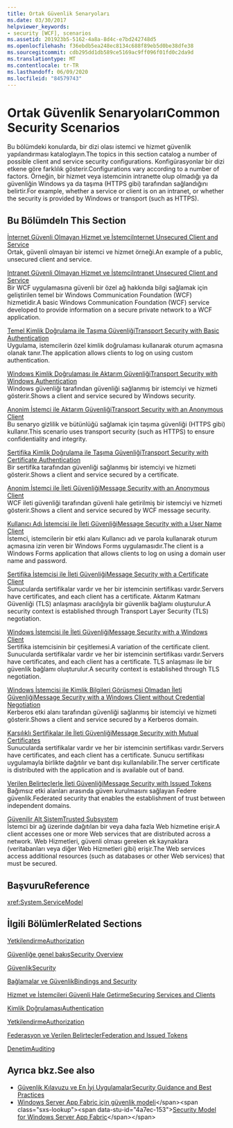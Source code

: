```yaml
---
title: Ortak Güvenlik Senaryoları
ms.date: 03/30/2017
helpviewer_keywords:
- security [WCF], scenarios
ms.assetid: 201923b5-5162-4a8a-8d4c-e7bd242748d5
ms.openlocfilehash: f36ebdb5ea248ec8134c688f89eb5d0be38dfe38
ms.sourcegitcommit: cdb295dd1db589ce5169ac9ff096f01fd0c2da9d
ms.translationtype: MT
ms.contentlocale: tr-TR
ms.lasthandoff: 06/09/2020
ms.locfileid: "84579743"
---
```

# <a name="common-security-scenarios"></a><span data-ttu-id="4a7ec-102">Ortak Güvenlik Senaryoları</span><span class="sxs-lookup"><span data-stu-id="4a7ec-102">Common Security Scenarios</span></span>
<span data-ttu-id="4a7ec-103">Bu bölümdeki konularda, bir dizi olası istemci ve hizmet güvenlik yapılandırması kataloglayın.</span><span class="sxs-lookup"><span data-stu-id="4a7ec-103">The topics in this section catalog a number of possible client and service security configurations.</span></span> <span data-ttu-id="4a7ec-104">Konfigürasyonlar bir dizi etkene göre farklılık gösterir.</span><span class="sxs-lookup"><span data-stu-id="4a7ec-104">Configurations vary according to a number of factors.</span></span> <span data-ttu-id="4a7ec-105">Örneğin, bir hizmet veya istemcinin intranette olup olmadığı ya da güvenliğin Windows ya da taşıma (HTTPS gibi) tarafından sağlandığını belirtir.</span><span class="sxs-lookup"><span data-stu-id="4a7ec-105">For example, whether a service or client is on an intranet, or whether the security is provided by Windows or transport (such as HTTPS).</span></span>  
  
## <a name="in-this-section"></a><span data-ttu-id="4a7ec-106">Bu Bölümde</span><span class="sxs-lookup"><span data-stu-id="4a7ec-106">In This Section</span></span>  
 [<span data-ttu-id="4a7ec-107">İnternet Güvenli Olmayan Hizmet ve İstemci</span><span class="sxs-lookup"><span data-stu-id="4a7ec-107">Internet Unsecured Client and Service</span></span>](internet-unsecured-client-and-service.md)  
 <span data-ttu-id="4a7ec-108">Ortak, güvenli olmayan bir istemci ve hizmet örneği.</span><span class="sxs-lookup"><span data-stu-id="4a7ec-108">An example of a public, unsecured client and service.</span></span>  
  
 [<span data-ttu-id="4a7ec-109">Intranet Güvenli Olmayan Hizmet ve İstemci</span><span class="sxs-lookup"><span data-stu-id="4a7ec-109">Intranet Unsecured Client and Service</span></span>](intranet-unsecured-client-and-service.md)  
 <span data-ttu-id="4a7ec-110">Bir WCF uygulamasına güvenli bir özel ağ hakkında bilgi sağlamak için geliştirilen temel bir Windows Communication Foundation (WCF) hizmetidir.</span><span class="sxs-lookup"><span data-stu-id="4a7ec-110">A basic Windows Communication Foundation (WCF) service developed to provide information on a secure private network to a WCF application.</span></span>  
  
 [<span data-ttu-id="4a7ec-111">Temel Kimlik Doğrulama ile Taşıma Güvenliği</span><span class="sxs-lookup"><span data-stu-id="4a7ec-111">Transport Security with Basic Authentication</span></span>](transport-security-with-basic-authentication.md)  
 <span data-ttu-id="4a7ec-112">Uygulama, istemcilerin özel kimlik doğrulaması kullanarak oturum açmasına olanak tanır.</span><span class="sxs-lookup"><span data-stu-id="4a7ec-112">The application allows clients to log on using custom authentication.</span></span>  
  
 [<span data-ttu-id="4a7ec-113">Windows Kimlik Doğrulaması ile Aktarım Güvenliği</span><span class="sxs-lookup"><span data-stu-id="4a7ec-113">Transport Security with Windows Authentication</span></span>](transport-security-with-windows-authentication.md)  
 <span data-ttu-id="4a7ec-114">Windows güvenliği tarafından güvenliği sağlanmış bir istemciyi ve hizmeti gösterir.</span><span class="sxs-lookup"><span data-stu-id="4a7ec-114">Shows a client and service secured by Windows security.</span></span>  
  
 [<span data-ttu-id="4a7ec-115">Anonim İstemci ile Aktarım Güvenliği</span><span class="sxs-lookup"><span data-stu-id="4a7ec-115">Transport Security with an Anonymous Client</span></span>](transport-security-with-an-anonymous-client.md)  
 <span data-ttu-id="4a7ec-116">Bu senaryo gizlilik ve bütünlüğü sağlamak için taşıma güvenliği (HTTPS gibi) kullanır.</span><span class="sxs-lookup"><span data-stu-id="4a7ec-116">This scenario uses transport security (such as HTTPS) to ensure confidentiality and integrity.</span></span>  
  
 [<span data-ttu-id="4a7ec-117">Sertifika Kimlik Doğrulama ile Taşıma Güvenliği</span><span class="sxs-lookup"><span data-stu-id="4a7ec-117">Transport Security with Certificate Authentication</span></span>](transport-security-with-certificate-authentication.md)  
 <span data-ttu-id="4a7ec-118">Bir sertifika tarafından güvenliği sağlanmış bir istemciyi ve hizmeti gösterir.</span><span class="sxs-lookup"><span data-stu-id="4a7ec-118">Shows a client and service secured by a certificate.</span></span>  
  
 [<span data-ttu-id="4a7ec-119">Anonim İstemci ile İleti Güvenliği</span><span class="sxs-lookup"><span data-stu-id="4a7ec-119">Message Security with an Anonymous Client</span></span>](message-security-with-an-anonymous-client.md)  
 <span data-ttu-id="4a7ec-120">WCF ileti güvenliği tarafından güvenli hale getirilmiş bir istemciyi ve hizmeti gösterir.</span><span class="sxs-lookup"><span data-stu-id="4a7ec-120">Shows a client and service secured by WCF message security.</span></span>  
  
 [<span data-ttu-id="4a7ec-121">Kullanıcı Adı İstemcisi ile İleti Güvenliği</span><span class="sxs-lookup"><span data-stu-id="4a7ec-121">Message Security with a User Name Client</span></span>](message-security-with-a-user-name-client.md)  
 <span data-ttu-id="4a7ec-122">İstemci, istemcilerin bir etki alanı Kullanıcı adı ve parola kullanarak oturum açmasına izin veren bir Windows Forms uygulamasıdır.</span><span class="sxs-lookup"><span data-stu-id="4a7ec-122">The client is a Windows Forms application that allows clients to log on using a domain user name and password.</span></span>  
  
 [<span data-ttu-id="4a7ec-123">Sertifika İstemcisi ile İleti Güvenliği</span><span class="sxs-lookup"><span data-stu-id="4a7ec-123">Message Security with a Certificate Client</span></span>](message-security-with-a-certificate-client.md)  
 <span data-ttu-id="4a7ec-124">Sunucularda sertifikalar vardır ve her bir istemcinin sertifikası vardır.</span><span class="sxs-lookup"><span data-stu-id="4a7ec-124">Servers have certificates, and each client has a certificate.</span></span> <span data-ttu-id="4a7ec-125">Aktarım Katmanı Güvenliği (TLS) anlaşması aracılığıyla bir güvenlik bağlamı oluşturulur.</span><span class="sxs-lookup"><span data-stu-id="4a7ec-125">A security context is established through Transport Layer Security (TLS) negotiation.</span></span>  
  
 [<span data-ttu-id="4a7ec-126">Windows İstemcisi ile İleti Güvenliği</span><span class="sxs-lookup"><span data-stu-id="4a7ec-126">Message Security with a Windows Client</span></span>](message-security-with-a-windows-client.md)  
 <span data-ttu-id="4a7ec-127">Sertifika istemcisinin bir çeşitlemesi.</span><span class="sxs-lookup"><span data-stu-id="4a7ec-127">A variation of the certificate client.</span></span> <span data-ttu-id="4a7ec-128">Sunucularda sertifikalar vardır ve her bir istemcinin sertifikası vardır.</span><span class="sxs-lookup"><span data-stu-id="4a7ec-128">Servers have certificates, and each client has a certificate.</span></span> <span data-ttu-id="4a7ec-129">TLS anlaşması ile bir güvenlik bağlamı oluşturulur.</span><span class="sxs-lookup"><span data-stu-id="4a7ec-129">A security context is established through TLS negotiation.</span></span>  
  
 [<span data-ttu-id="4a7ec-130">Windows İstemcisi ile Kimlik Bilgileri Görüşmesi Olmadan İleti Güvenliği</span><span class="sxs-lookup"><span data-stu-id="4a7ec-130">Message Security with a Windows Client without Credential Negotiation</span></span>](message-security-with-a-windows-client-without-credential-negotiation.md)  
 <span data-ttu-id="4a7ec-131">Kerberos etki alanı tarafından güvenliği sağlanmış bir istemciyi ve hizmeti gösterir.</span><span class="sxs-lookup"><span data-stu-id="4a7ec-131">Shows a client and service secured by a Kerberos domain.</span></span>  
  
 [<span data-ttu-id="4a7ec-132">Karşılıklı Sertifikalar ile İleti Güvenliği</span><span class="sxs-lookup"><span data-stu-id="4a7ec-132">Message Security with Mutual Certificates</span></span>](message-security-with-mutual-certificates.md)  
 <span data-ttu-id="4a7ec-133">Sunucularda sertifikalar vardır ve her bir istemcinin sertifikası vardır.</span><span class="sxs-lookup"><span data-stu-id="4a7ec-133">Servers have certificates, and each client has a certificate.</span></span> <span data-ttu-id="4a7ec-134">Sunucu sertifikası uygulamayla birlikte dağıtılır ve bant dışı kullanılabilir.</span><span class="sxs-lookup"><span data-stu-id="4a7ec-134">The server certificate is distributed with the application and is available out of band.</span></span>  
  
 [<span data-ttu-id="4a7ec-135">Verilen Belirteçlerle İleti Güvenliği</span><span class="sxs-lookup"><span data-stu-id="4a7ec-135">Message Security with Issued Tokens</span></span>](message-security-with-issued-tokens.md)  
 <span data-ttu-id="4a7ec-136">Bağımsız etki alanları arasında güven kurulmasını sağlayan Federe güvenlik.</span><span class="sxs-lookup"><span data-stu-id="4a7ec-136">Federated security that enables the establishment of trust between independent domains.</span></span>  
  
 [<span data-ttu-id="4a7ec-137">Güvenilir Alt Sistem</span><span class="sxs-lookup"><span data-stu-id="4a7ec-137">Trusted Subsystem</span></span>](trusted-subsystem.md)  
 <span data-ttu-id="4a7ec-138">İstemci bir ağ üzerinde dağıtılan bir veya daha fazla Web hizmetine erişir.</span><span class="sxs-lookup"><span data-stu-id="4a7ec-138">A client accesses one or more Web services that are distributed across a network.</span></span> <span data-ttu-id="4a7ec-139">Web Hizmetleri, güvenli olması gereken ek kaynaklara (veritabanları veya diğer Web Hizmetleri gibi) erişir.</span><span class="sxs-lookup"><span data-stu-id="4a7ec-139">The Web services access additional resources (such as databases or other Web services) that must be secured.</span></span>  
  
## <a name="reference"></a><span data-ttu-id="4a7ec-140">Başvuru</span><span class="sxs-lookup"><span data-stu-id="4a7ec-140">Reference</span></span>  
 <xref:System.ServiceModel>  
  
## <a name="related-sections"></a><span data-ttu-id="4a7ec-141">İlgili Bölümler</span><span class="sxs-lookup"><span data-stu-id="4a7ec-141">Related Sections</span></span>  
 [<span data-ttu-id="4a7ec-142">Yetkilendirme</span><span class="sxs-lookup"><span data-stu-id="4a7ec-142">Authorization</span></span>](authorization-in-wcf.md)  
  
 [<span data-ttu-id="4a7ec-143">Güvenliğe genel bakış</span><span class="sxs-lookup"><span data-stu-id="4a7ec-143">Security Overview</span></span>](security-overview.md)  
  
 [<span data-ttu-id="4a7ec-144">Güvenlik</span><span class="sxs-lookup"><span data-stu-id="4a7ec-144">Security</span></span>](security.md)  
  
 [<span data-ttu-id="4a7ec-145">Bağlamalar ve Güvenlik</span><span class="sxs-lookup"><span data-stu-id="4a7ec-145">Bindings and Security</span></span>](bindings-and-security.md)  
  
 [<span data-ttu-id="4a7ec-146">Hizmet ve İstemcileri Güvenli Hale Getirme</span><span class="sxs-lookup"><span data-stu-id="4a7ec-146">Securing Services and Clients</span></span>](securing-services-and-clients.md)  
  
 [<span data-ttu-id="4a7ec-147">Kimlik Doğrulaması</span><span class="sxs-lookup"><span data-stu-id="4a7ec-147">Authentication</span></span>](authentication-in-wcf.md)  
  
 [<span data-ttu-id="4a7ec-148">Yetkilendirme</span><span class="sxs-lookup"><span data-stu-id="4a7ec-148">Authorization</span></span>](authorization-in-wcf.md)  
  
 [<span data-ttu-id="4a7ec-149">Federasyon ve Verilen Belirteçler</span><span class="sxs-lookup"><span data-stu-id="4a7ec-149">Federation and Issued Tokens</span></span>](federation-and-issued-tokens.md)  
  
 [<span data-ttu-id="4a7ec-150">Denetim</span><span class="sxs-lookup"><span data-stu-id="4a7ec-150">Auditing</span></span>](auditing-security-events.md)  
  
## <a name="see-also"></a><span data-ttu-id="4a7ec-151">Ayrıca bkz.</span><span class="sxs-lookup"><span data-stu-id="4a7ec-151">See also</span></span>

- [<span data-ttu-id="4a7ec-152">Güvenlik Kılavuzu ve En İyi Uygulamalar</span><span class="sxs-lookup"><span data-stu-id="4a7ec-152">Security Guidance and Best Practices</span></span>](security-guidance-and-best-practices.md)
- <span data-ttu-id="4a7ec-153">[Windows Server App Fabric için güvenlik modeli](https://docs.microsoft.com/previous-versions/appfabric/ee677202(v=azure.10))</span><span class="sxs-lookup"><span data-stu-id="4a7ec-153">[Security Model for Windows Server App Fabric](https://docs.microsoft.com/previous-versions/appfabric/ee677202(v=azure.10))</span></span>
